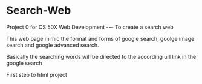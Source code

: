 # Search-Web
Project 0 for CS 50X Web Development --- To create a search web

This web page mimic the format and forms of google search, goolge image search and google advanced search.

Basically the searching words will be directed to the according url link in the google search

First step to html project
